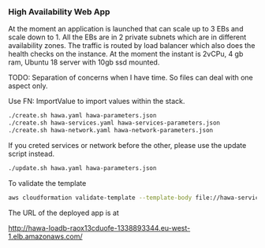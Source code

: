 ### High Availability Web App

At the moment an application is launched that can scale up to 3 EBs and scale down to 1. All the EBs are in 2 private subnets which are in different availability zones. The traffic is routed by load balancer which also does the health checks on the instance. At the moment the instant is 2vCPu, 4 gb ram, Ubuntu 18 server with 10gb ssd mounted.

TODO: Separation of concerns when I have time. So files can deal with one aspect only.

Use FN: ImportValue to import values within the stack.

```bash
./create.sh hawa.yaml hawa-parameters.json
./create.sh hawa-services.yaml hawa-services-parameters.json
./create.sh hawa-network.yaml hawa-network-parameters.json
```

If you creted services or network before the other, please use the update script instead.

```bash
./update.sh hawa.yaml hawa-parameters.json
```

To validate the template

```bash
aws cloudformation validate-template --template-body file://hawa-services.yaml
```

The URL of the deployed app is at

http://hawa-loadb-raox13cduofe-1338893344.eu-west-1.elb.amazonaws.com/
